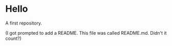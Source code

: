 # Hello
A first repository.

(I got prompted to add a README.  This file was called README.md.  Didn't it count?)
